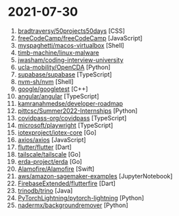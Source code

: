 # 2021-07-30

1. [bradtraversy/50projects50days](https://github.com/bradtraversy/50projects50days "50+ mini web projects using HTML, CSS & JS") [CSS]
2. [freeCodeCamp/freeCodeCamp](https://github.com/freeCodeCamp/freeCodeCamp "freeCodeCamp.org's open-source codebase and curriculum. Learn to code for free.") [JavaScript]
3. [myspaghetti/macos-virtualbox](https://github.com/myspaghetti/macos-virtualbox "Push-button installer of macOS Catalina, Mojave, and High Sierra guests in Virtualbox for Windows, Linux, and macOS") [Shell]
4. [timb-machine/linux-malware](https://github.com/timb-machine/linux-malware "Tracking interesting Linux (and UNIX) malware. Send PRs") 
5. [jwasham/coding-interview-university](https://github.com/jwasham/coding-interview-university "A complete computer science study plan to become a software engineer.") 
6. [ucla-mobility/OpenCDA](https://github.com/ucla-mobility/OpenCDA "A generalized framework for prototyping full-stack cooperative driving automation applications under CARLA+SUMO.") [Python]
7. [supabase/supabase](https://github.com/supabase/supabase "The open source Firebase alternative. Follow to stay updated about our public Beta.") [TypeScript]
8. [nvm-sh/nvm](https://github.com/nvm-sh/nvm "Node Version Manager - POSIX-compliant bash script to manage multiple active node.js versions") [Shell]
9. [google/googletest](https://github.com/google/googletest "GoogleTest - Google Testing and Mocking Framework") [C++]
10. [angular/angular](https://github.com/angular/angular "The modern web developer’s platform") [TypeScript]
11. [kamranahmedse/developer-roadmap](https://github.com/kamranahmedse/developer-roadmap "Roadmap to becoming a web developer in 2021") 
12. [pittcsc/Summer2022-Internships](https://github.com/pittcsc/Summer2022-Internships "Collection of Summer 2022 tech internships!") [Python]
13. [covidpass-org/covidpass](https://github.com/covidpass-org/covidpass "Web app for adding EU Digital COVID Certificates to your wallet apps") [TypeScript]
14. [microsoft/playwright](https://github.com/microsoft/playwright "Node.js library to automate Chromium, Firefox and WebKit with a single API") [TypeScript]
15. [iotexproject/iotex-core](https://github.com/iotexproject/iotex-core "Official implementation of IoTeX blockchain protocol in Go.") [Go]
16. [axios/axios](https://github.com/axios/axios "Promise based HTTP client for the browser and node.js") [JavaScript]
17. [flutter/flutter](https://github.com/flutter/flutter "Flutter makes it easy and fast to build beautiful apps for mobile and beyond.") [Dart]
18. [tailscale/tailscale](https://github.com/tailscale/tailscale "The easiest, most secure way to use WireGuard and 2FA.") [Go]
19. [erda-project/erda](https://github.com/erda-project/erda "An enterprise-grade Cloud-Native application platform for Kubernetes.") [Go]
20. [Alamofire/Alamofire](https://github.com/Alamofire/Alamofire "Elegant HTTP Networking in Swift") [Swift]
21. [aws/amazon-sagemaker-examples](https://github.com/aws/amazon-sagemaker-examples "Example 📓 Jupyter notebooks that demonstrate how to build, train, and deploy machine learning models using 🧠 Amazon SageMaker.") [JupyterNotebook]
22. [FirebaseExtended/flutterfire](https://github.com/FirebaseExtended/flutterfire "🔥 A collection of Firebase plugins for Flutter apps.") [Dart]
23. [trinodb/trino](https://github.com/trinodb/trino "Official repository of Trino, the distributed SQL query engine for big data, formerly known as PrestoSQL (https://trino.io)") [Java]
24. [PyTorchLightning/pytorch-lightning](https://github.com/PyTorchLightning/pytorch-lightning "The lightweight PyTorch wrapper for high-performance AI research. Scale your models, not the boilerplate.") [Python]
25. [nadermx/backgroundremover](https://github.com/nadermx/backgroundremover "Remove Background from Video and Images with a simple command line interface") [Python]
